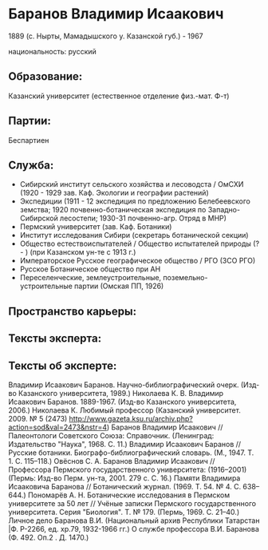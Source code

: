 # Баранов Владимир Исаакович
1889 (с. Нырты, Мамадышского у. Казанской губ.)  - 1967

национальность: русский

## Образование:
Казанский университет (естественное отделение физ.-мат. Ф-т) 
## Партии:
Беспартиен
## Служба:
* Сибирский институт сельского хозяйства и лесоводста / ОмСХИ (1920 - 1929 зав. Каф. Экологии и географии растений) 
* Экспедиции  (1911 - 12 экспедиция по предложению Белебеевского земства; 1920 почвенно-ботаническая экспедиция по Западно-Сибирской лесостепи; 1930-31 почвенно-агр. Отряд в МНР) 
* Пермский университет (зав. Каф. Ботаники) 
* Институт исследования Сибири (секретарь ботанической секции) 
* Общество естествоиспытателей / Общество испытателей природы (? - )  (при Казанском ун-те с 1913 г.) 
* Императорское Русское географическое общество / РГО (ЗСО РГО) 
* Русское Ботаническое общество при АН
* Переселенческие, землеустроительные, поземельно-устроительные партии (Омская ПП, 1926) 
## Пространство карьеры:
## Тексты эксперта:
## Тексты об эксперте:
Владимир Исаакович Баранов. Научно-библиографический очерк. (Изд-во Казанского университета, 1989.) 
Николаева К. В. Владимир Исаакович Баранов. 1889-1967. (Изд-во Казанского университета, 2006.) 
Николаева К. Любимый профессор (Казанский университет. 2009. № 5 (2473) http://www.gazeta.ksu.ru/archiv.php?action=sod&val=2473&nstr=4) 
Баранов Владимир  Исаакович // Палеонтологи Советского Союза: Справочник. (Ленинград: Издательство "Наука", 1968. С. 11.) 
Владимир Исаакович Баранов // Русские ботаники. Биографо-библиографический словарь. (М., 1947. Т. 1. С. 115–118.) 
Овёснов С. А. Баранов Владимир  Исаакович // Профессора Пермского государственного университета: (1916–2001) (Пермь: Изд-во Перм. ун-та, 2001. 279 с. С. 16.) 
Памяти Владимира Исааковича Баранова // Ботанический журнал. (1969. Т. 54. № 4. С. 638–644.) 
Пономарёв А. Н. Ботанические исследования в Пермском университете за 50 лет // Учёные записки Пермского государственного университета. Серия "Биология". Т. № 179. (Пермь, 1969. С. 21–40.) 
Личное дело Баранова В.И. (Национальный архив Республики Татарстан |Ф. Р-2266, ед. хр.79, 1932-1966 гг.) 
О службе профессора В.И. Баранова (Ф. 492. Оп.2 . Д. 1470.) 
